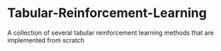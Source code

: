 # Tabular-Reinforcement-Learning
A collection of several tabular reinforcement learning methods that are implemented from scratch
